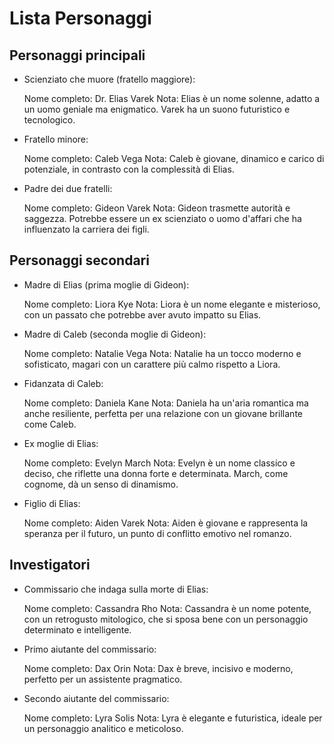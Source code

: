 # Lista Personaggi

## Personaggi principali

- Scienziato che muore (fratello maggiore):

    Nome completo: Dr. Elias Varek
    Nota: Elias è un nome solenne, adatto a un uomo geniale ma enigmatico. Varek ha un suono futuristico e tecnologico.

- Fratello minore:

    Nome completo: Caleb Vega
    Nota: Caleb è giovane, dinamico e carico di potenziale, in contrasto con la complessità di Elias.

- Padre dei due fratelli:

    Nome completo: Gideon Varek
    Nota: Gideon trasmette autorità e saggezza. Potrebbe essere un ex scienziato o uomo d'affari che ha influenzato la carriera dei figli.

## Personaggi secondari

- Madre di Elias (prima moglie di Gideon):

    Nome completo: Liora Kye
    Nota: Liora è un nome elegante e misterioso, con un passato che potrebbe aver avuto impatto su Elias.

- Madre di Caleb (seconda moglie di Gideon):

    Nome completo: Natalie Vega
    Nota: Natalie ha un tocco moderno e sofisticato, magari con un carattere più calmo rispetto a Liora.

- Fidanzata di Caleb:

    Nome completo: Daniela Kane
    Nota: Daniela ha un'aria romantica ma anche resiliente, perfetta per una relazione con un giovane brillante come Caleb.

- Ex moglie di Elias:

    Nome completo: Evelyn March
    Nota: Evelyn è un nome classico e deciso, che riflette una donna forte e determinata. March, come cognome, dà un senso di dinamismo.

- Figlio di Elias:

    Nome completo: Aiden Varek
    Nota: Aiden è giovane e rappresenta la speranza per il futuro, un punto di conflitto emotivo nel romanzo.

## Investigatori

- Commissario che indaga sulla morte di Elias:

    Nome completo: Cassandra Rho
    Nota: Cassandra è un nome potente, con un retrogusto mitologico, che si sposa bene con un personaggio determinato e intelligente.

- Primo aiutante del commissario:

    Nome completo: Dax Orin
    Nota: Dax è breve, incisivo e moderno, perfetto per un assistente pragmatico.

- Secondo aiutante del commissario:

    Nome completo: Lyra Solis
    Nota: Lyra è elegante e futuristica, ideale per un personaggio analitico e meticoloso.